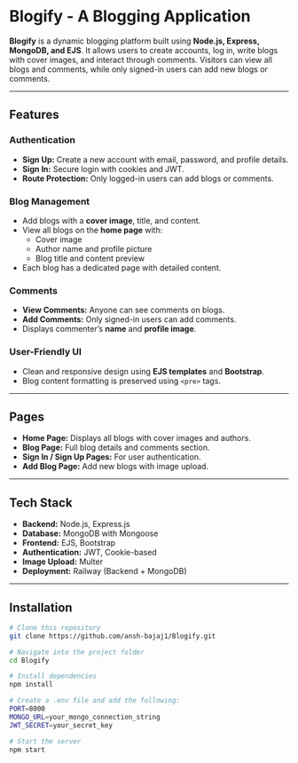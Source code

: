 # Blogify - A Blogging Application

**Blogify** is a dynamic blogging platform built using **Node.js, Express, MongoDB, and EJS**. It allows users to create accounts, log in, write blogs with cover images, and interact through comments. Visitors can view all blogs and comments, while only signed-in users can add new blogs or comments.

---

## Features

### **Authentication**
- **Sign Up:** Create a new account with email, password, and profile details.
- **Sign In:** Secure login with cookies and JWT.
- **Route Protection:** Only logged-in users can add blogs or comments.

### **Blog Management**
- Add blogs with a **cover image**, title, and content.
- View all blogs on the **home page** with:
  - Cover image
  - Author name and profile picture
  - Blog title and content preview
- Each blog has a dedicated page with detailed content.

### **Comments**
- **View Comments:** Anyone can see comments on blogs.
- **Add Comments:** Only signed-in users can add comments.
- Displays commenter’s **name** and **profile image**.

### **User-Friendly UI**
- Clean and responsive design using **EJS templates** and **Bootstrap**.
- Blog content formatting is preserved using `<pre>` tags.

---

## Pages
- **Home Page:** Displays all blogs with cover images and authors.
- **Blog Page:** Full blog details and comments section.
- **Sign In / Sign Up Pages:** For user authentication.
- **Add Blog Page:** Add new blogs with image upload.

---

## Tech Stack
- **Backend:** Node.js, Express.js
- **Database:** MongoDB with Mongoose
- **Frontend:** EJS, Bootstrap
- **Authentication:** JWT, Cookie-based
- **Image Upload:** Multer
- **Deployment:** Railway (Backend + MongoDB)

---

## Installation
```bash
# Clone this repository
git clone https://github.com/ansh-bajaj1/Blogify.git

# Navigate into the project folder
cd Blogify

# Install dependencies
npm install

# Create a .env file and add the following:
PORT=8000
MONGO_URL=your_mongo_connection_string
JWT_SECRET=your_secret_key

# Start the server
npm start

